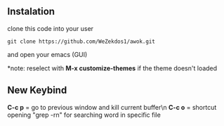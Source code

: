 ## Instalation

clone this code into your user
```
git clone https://github.com/WeZekdos1/awok.git
```
and open your emacs (GUI)

\*note: reselect with **M-x customize-themes** if the theme doesn't loaded

## New Keybind

**C-c p** = go to previous window and kill current buffer\n
**C-c o** = shortcut opening "grep -rn" for searching word in specific file
